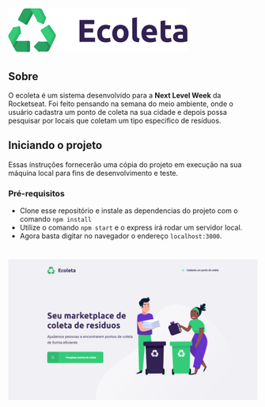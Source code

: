 # ![](/public/assets/logo.svg)

## Sobre
O ecoleta é um sistema desenvolvido para a **Next Level Week** da Rocketseat.
Foi feito pensando na semana do meio ambiente, onde o usuário cadastra um ponto de coleta na sua cidade e depois possa pesquisar por locais que coletam um tipo especifico de resíduos.

## Iniciando o projeto

Essas instruções fornecerão uma cópia do projeto em execução na sua máquina local para fins de desenvolvimento e teste.

### Pré-requisitos
* Clone esse repositório e instale as dependencias do projeto com o comando ```npm install```
* Utilize o comando ```npm start``` e o express irá rodar um servidor local.
* Agora basta digitar no navegador o endereço ```localhost:3000```.

# ![](/public/assets/homepage.png)
